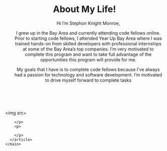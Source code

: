
<html>
  
  <head>
    <title>About me!</title>
      <link rel="stylesheet" href="style.css">
    </head>  
  
  <body>
    <header>
      <h1>About My Life!</h1>
      <nav>
        <ul>
          Hi I’m Stephon Knight Monroe,

I grew up in the Bay Area and currently attending code fellows online. Prior to starting code fellows, I attended Year Up Bay Area where I was trained hands-on from skilled developers with professional internships at some of the Bay Area’s top companies. I’m very motivated to complete this program and want to take full advantage of the opportunities this program will provide for me.

My goals that I have is to complete code fellows because I’ve always had a passion for technology and software development. I’m motivated to drive myself forward to complete tasks
        <br>
      </nav>  
    </header>
    <main>
      <img src=
      <article>
        <p class="highlight">
        </p>
        <p class="highlight">
          
        </p>  
        <p>
          
        </p>  
      </article>  
    </main>    
  </body>  
</html>

